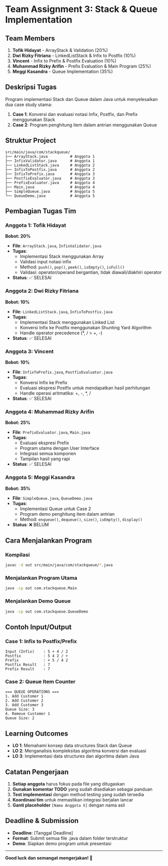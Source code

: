 # Team Assignment 3: Stack & Queue Implementation

## Team Members
1. **Tofik Hidayat** - ArrayStack & Validation (20%)
2. **Dwi Rizky Fitriana** - LinkedListStack & Infix to Postfix (10%)
3. **Vincent** - Infix to Prefix & Postfix Evaluation (10%)
4. **Muhammad Rizky Arifin** - Prefix Evaluation & Main Program (25%)
5. **Meggi Kasandra** - Queue Implementation (35%)

## Deskripsi Tugas
Program implementasi Stack dan Queue dalam Java untuk menyelesaikan dua case study utama:
1. **Case 1**: Konversi dan evaluasi notasi Infix, Postfix, dan Prefix menggunakan Stack
2. **Case 2**: Program penghitung item dalam antrian menggunakan Queue

## Struktur Project
```
src/main/java/com/stackqueue/
├── ArrayStack.java          # Anggota 1
├── InfixValidator.java      # Anggota 1
├── LinkedListStack.java     # Anggota 2
├── InfixToPostfix.java      # Anggota 2
├── InfixToPrefix.java       # Anggota 3
├── PostfixEvaluator.java    # Anggota 3
├── PrefixEvaluator.java     # Anggota 4
├── Main.java                # Anggota 4
├── SimpleQueue.java         # Anggota 5
└── QueueDemo.java           # Anggota 5
```

## Pembagian Tugas Tim

### **Anggota 1: Tofik Hidayat**
**Bobot: 20%**
- **File**: `ArrayStack.java`, `InfixValidator.java`
- **Tugas**:
  - Implementasi Stack menggunakan Array
  - Validasi input notasi infix
  - Method: `push()`, `pop()`, `peek()`, `isEmpty()`, `isFull()`
  - Validasi: operator/operand bergantian, tidak diawali/diakhiri operator
- **Status**: ✅ SELESAI

### **Anggota 2: Dwi Rizky Fitriana**
**Bobot: 10%**
- **File**: `LinkedListStack.java`, `InfixToPostfix.java`
- **Tugas**:
  - Implementasi Stack menggunakan Linked List
  - Konversi Infix ke Postfix menggunakan Shunting Yard Algorithm
  - Handle operator precedence (*, / > +, -)
- **Status**: ✅ SELESAI

### **Anggota 3: Vincent**
**Bobot: 10%**
- **File**: `InfixToPrefix.java`, `PostfixEvaluator.java`
- **Tugas**:
  - Konversi Infix ke Prefix
  - Evaluasi ekspresi Postfix untuk mendapatkan hasil perhitungan
  - Handle operasi aritmatika: +, -, *, /
- **Status**: ✅ SELESAI

### **Anggota 4: Muhammad Rizky Arifin**
**Bobot: 25%**
- **File**: `PrefixEvaluator.java`, `Main.java`
- **Tugas**:
  - Evaluasi ekspresi Prefix
  - Program utama dengan User Interface
  - Integrasi semua komponen
  - Tampilan hasil yang rapi
- **Status**: ✅ SELESAI

### **Anggota 5: Meggi Kasandra**
**Bobot: 35%**
- **File**: `SimpleQueue.java`, `QueueDemo.java`
- **Tugas**:
  - Implementasi Queue untuk Case 2
  - Program demo penghitung item dalam antrian
  - Method: `enqueue()`, `dequeue()`, `size()`, `isEmpty()`, `display()`
- **Status**: ❌ BELUM

## Cara Menjalankan Program

### Kompilasi
```bash
javac -d out src/main/java/com/stackqueue/*.java
```

### Menjalankan Program Utama
```bash
java -cp out com.stackqueue.Main
```

### Menjalankan Demo Queue
```bash
java -cp out com.stackqueue.QueueDemo
```

## Contoh Input/Output

### Case 1: Infix to Postfix/Prefix
```
Input (Infix)    : 5 + 4 / 2
Postfix          : 5 4 2 / +
Prefix           : + 5 / 4 2
Postfix Result   : 7
Prefix Result    : 7
```

### Case 2: Queue Item Counter
```
=== QUEUE OPERATIONS ===
1. Add Customer 1
2. Add Customer 2
3. Add Customer 3
Queue Size: 3
4. Remove Customer 1
Queue Size: 2
```

## Learning Outcomes

- **LO 1**: Memahami konsep data structures Stack dan Queue
- **LO 2**: Menganalisis kompleksitas algoritma konversi dan evaluasi
- **LO 3**: Implementasi data structures dan algoritma dalam Java

## Catatan Pengerjaan

1. **Setiap anggota** harus fokus pada file yang ditugaskan
2. **Gunakan komentar TODO** yang sudah disediakan sebagai panduan
3. **Test implementasi** dengan method testing yang sudah tersedia
4. **Koordinasi tim** untuk memastikan integrasi berjalan lancar
5. **Ganti placeholder** `[Nama Anggota X]` dengan nama asli

## Deadline & Submission

- **Deadline**: [Tanggal Deadline]
- **Format**: Submit semua file .java dalam folder terstruktur
- **Demo**: Siapkan demo program untuk presentasi

---
**Good luck dan semangat mengerjakan! 🚀**